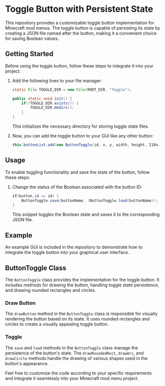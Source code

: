 # Toggle Button with Persistent State

This repository provides a customizable toggle button implementation for Minecraft mod menus. The toggle button is capable of persisting its state by creating a JSON file named after the button, making it a convenient choice for saving Boolean values.

## Getting Started

Before using the toggle button, follow these steps to integrate it into your project:

1. Add the following lines to your file manager:

   ```java
   static File TOGGLE_DIR = new File(ROOT_DIR, "Toggle");

   public static void init() {
       if(!TOGGLE_DIR.exists()) {
           TOGGLE_DIR.mkdirs();
       }
   }
   ```

   This initializes the necessary directory for storing toggle state files.

2. Now, you can add the toggle button to your GUI like any other button:

   ```java
   this.buttonList.add(new ButtonToggle(id, x, y, width, height, I18n.format(buttonName, new Object[0])));
   ```

## Usage

To enable toggling functionality and save the state of the button, follow these steps:

1. Change the status of the Boolean associated with the button ID:

   ```java
   if(button.id == id) {
       ButtonToggle.save(buttonName, !ButtonToggle.load(buttonName));
   }
   ```

   This snippet toggles the Boolean state and saves it to the corresponding JSON file.

## Example

An example GUI is included in the repository to demonstrate how to integrate the toggle button into your graphical user interface.

## ButtonToggle Class

The `ButtonToggle` class provides the implementation for the toggle button. It includes methods for drawing the button, handling toggle state persistence, and drawing rounded rectangles and circles.

### Draw Button

The `drawButton` method in the `ButtonToggle` class is responsible for visually rendering the button based on its state. It uses rounded rectangles and circles to create a visually appealing toggle button.

### Toggle

The `save` and `load` methods in the `ButtonToggle` class manage the persistence of the button's state. The `drawRoundedRect`, `drawArc`, and `drawCircle` methods handle the drawing of various shapes used in the button's appearance.

Feel free to customize the code according to your specific requirements and integrate it seamlessly into your Minecraft mod menu project.
